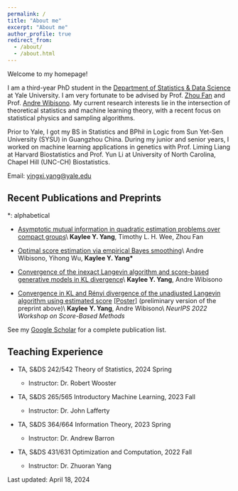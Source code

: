 ```yaml
---
permalink: /
title: "About me"
excerpt: "About me"
author_profile: true
redirect_from: 
  - /about/
  - /about.html
---
```


Welcome to my homepage!

I am a third-year PhD student in the [Department of Statistics & Data Science](https://statistics.yale.edu/) at Yale University. I am very fortunate to be advised by Prof. [Zhou Fan](http://www.stat.yale.edu/~zf59/) and Prof. [Andre Wibisono](http://www.cs.yale.edu/homes/wibisono). My current research interests lie in the intersection of theoretical statistics and machine learning theory, with a recent focus on statistical physics and sampling algorithms.

Prior to Yale, I got my BS in Statistics and BPhil in Logic from Sun Yet-Sen University (SYSU) in Guangzhou China. During my junior and senior years, I worked on machine learning applications in genetics with Prof. Liming Liang at Harvard Biostatistics and Prof. Yun Li at University of North Carolina, Chapel Hill (UNC-CH) Biostatistics.

Email: yingxi.yang@yale.edu

## Recent Publications and Preprints

\*: alphabetical

* [Asymptotic mutual information in quadratic estimation problems over compact groups](https://arxiv.org/abs/2404.10169)\\
  **Kaylee Y. Yang**, Timothy L. H. Wee, Zhou Fan

* [Optimal score estimation via empirical Bayes smoothing](https://arxiv.org/abs/2402.07747)\\
  Andre Wibisono, Yihong Wu, **Kaylee Y. Yang\***

* [Convergence of the inexact Langevin algorithm and score-based generative models in KL divergence](https://arxiv.org/abs/2211.01512)\\
  **Kaylee Y. Yang**, Andre Wibisono

* [Convergence in KL and Rényi divergence of the unadjusted Langevin algorithm using estimated score](https://openreview.net/forum?id=RSNMAMiPFTM) [[Poster]](https://drive.google.com/file/d/1iyphWtcgMVUJA3lH5SSGDO0AUl7jb_ql/view?usp=share_link) (preliminary version of the preprint above)\\
  **Kaylee Y. Yang**, Andre Wibisono\\
  *NeurIPS 2022 Workshop on Score-Based Methods*

See my [Google Scholar](https://scholar.google.com/citations?user=TK2i1iYAAAAJ&hl=en) for a complete publication list.

<!-- ### ML applications in genetics
(I use my Chinese first name Yingxi for works in this section which were done during my undergraduate study.)
* [MagicalRsq: Machine-learning-based Genotype Imputation Quality Calibration](https://www.sciencedirect.com/science/article/pii/S0002929722004128)\\
  Quan Sun, **Yingxi Yang**, Jonathan D. Rosen, Min-Zhi Jiang, Jiawen Chen, Weifang Liu, Jia Wen, Laura M. Raffield, Rhonda G. Pace, Yi-Hui Zhou, Fred A. Wright, Scott M. Blackman, Michael J. Bamshad, Ronald L. Gibson, Garry R. Cutting, Michael R. Knowles, Daniel R. Schrider, Christian Fuchsberger, Yun Li (2022)\\
  *American Journal of Human Genetics, 109(11), 1986–1997.*
  
* [eSCAN: Scan Regulatory Regions for Aggregate Association Testing using Whole Genome Sequencing Data](https://academic.oup.com/bib/article-abstract/23/1/bbab497/6457165?redirectedFrom=fulltext)\\
  **Yingxi Yang**, Yuchen Yang, Le Huang, Jai G. Broome, Adolfo Correa, Alexander Reiner, NHLBI Trans-Omics for Precision Medicine (TOPMed) Consortium, Laura M. Raffield, Yun Li\\
  *Briefings in Bioinformatics, December 2021*
 -->

## Teaching Experience

* TA, S&DS 242/542 Theory of Statistics, 2024 Spring
  * Instructor: Dr. Robert Wooster

* TA, S&DS 265/565 Introductory Machine Learning, 2023 Fall
  * Instructor: Dr. John Lafferty

* TA, S&DS 364/664 Information Theory, 2023 Spring
  * Instructor: Dr. Andrew Barron

* TA, S&DS 431/631 Optimization and Computation, 2022 Fall
  * Instructor: Dr. Zhuoran Yang
  
Last updated: April 18, 2024